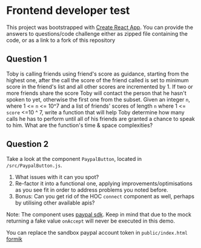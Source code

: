 
# Frontend developer test

This project was bootstrapped with [Create React App](https://github.com/facebook/create-react-app).
You can provide the answers to questions/code challenge either as zipped file containing the code, or as a link to a fork of this repository

## Question 1

Toby is calling friends using friend's score as guidance, starting from the highest one, after the call the score of the friend called is set to minimum score in the friend's list and all other scores are incremented by 1. If two or more friends share the score Toby will contact the person that he hasn't spoken to yet, otherwise the first one from the subset. Given an integer `n`, where 1 <= `n` <= 10^7 and a list of friends' scores of length `n` where 1 <= `score` <=10 ^ 7, write a function that will help Toby determine how many calls he has to perform until all of his friends are granted a chance to speak to him. What are the function's time & space complexities?

## Question 2

Take a look at the component `PaypalButton`, located in `/src/PaypalButton.js`.

1. What issues with it can you spot?
2. Re-factor it into a functional one, applying improvements/optimisations as you see fit in order to address problems you noted before.
3. Bonus: Can you get rid of the HOC `connect` component as well, perhaps by utilising other available apis?

Note: The component uses [paypal sdk](https://developer.paypal.com/docs/business/javascript-sdk/javascript-sdk-reference/). Keep in mind that due to the mock returning a fake value `onAccept` will never be executed in this demo.

You can replace the sandbox paypal account token in `public/index.html`
[formik](https://formik.org/)
